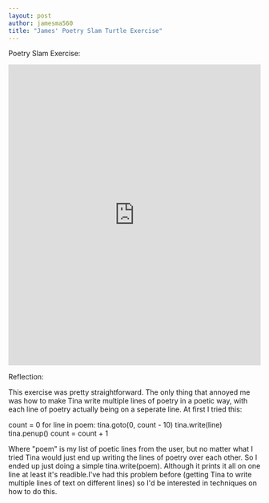 ```yaml
---
layout: post
author: jamesma560
title: "James' Poetry Slam Turtle Exercise"
---
```


Poetry Slam Exercise:

<iframe src="https://trinket.io/embed/python/b08f09ad58" width="100%" height="600" frameborder="0" marginwidth="0" marginheight="0" allowfullscreen></iframe>

Reflection:

This exercise was pretty straightforward. The only thing that annoyed me was how
to make Tina write multiple lines of poetry in a poetic way, with each
line of poetry actually being on a seperate line. At first I tried this:

count = 0
for line in poem:
  tina.goto(0, count - 10)
  tina.write(line)
  tina.penup()
  count = count + 1
  
Where "poem" is my list of poetic lines from the user, but no matter what I tried Tina would just end up writing
the lines of poetry over each other. So I ended up just doing a simple tina.write(poem). 
Although it prints it all on one line at least it's readible.I've had this problem before (getting Tina to write multiple lines 
of text on different lines) so I'd be interested in techniques on how to do this. 

